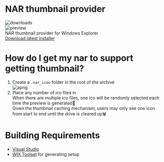 # NAR thumbnail provider
![downloads](https://img.shields.io/github/downloads/Taromati2/nar-thumbnail-provider/total)  
![preview](https://user-images.githubusercontent.com/31927825/159116281-9b32ab89-2bad-433b-85b0-bda347773b77.png)  
NAR thumbnail provider for Windows Explorer  
[Download latest installer](https://github.com/Taromati2/nar-thumbnail-provider/releases/latest)  

# How do I get my nar to support getting thumbnail?
1. Create a `.nar_icon` folder in the root of the archive  
   ![apng](https://user-images.githubusercontent.com/31927825/159008338-4a804873-b08c-4996-9752-7f77dcc11906.png)
2. Place any number of ico files in  
   When there are multiple ico files, one ico will be randomly selected each time the preview is generated🔮  
   Given the thumbnail caching mechanism, users may only see one icon from start to end until the drive is cleared up🗑  

# Building Requirements
* [Visual Studio](https://visualstudio.microsoft.com/vs/community/)
* [WIX Toolset](http://wixtoolset.org/) for generating setup
